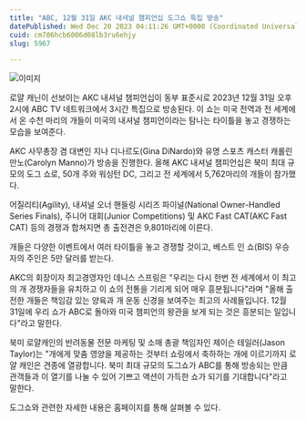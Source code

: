 ```yaml
---
title: "ABC, 12월 31일 AKC 내셔널 챔피언십 도그쇼 특집 방송"
datePublished: Wed Dec 20 2023 04:11:26 GMT+0000 (Coordinated Universal Time)
cuid: cm706hcb6006d08lb3ru6ehjy
slug: 5967

---
```



![이미지](https://cdn.hashnode.com/res/hashnode/image/upload/v1739259971686/8a83518a-0a21-4110-95e3-4875d8ec67dd.jpeg)

로얄 캐닌이 선보이는 AKC 내셔널 챔피언십이 동부 표준시로 2023년 12월 31일 오후 2시에 ABC TV 네트워크에서 3시간 특집으로 방송된다. 이 쇼는 미국 전역과 전 세계에서 온 수천 마리의 개들이 미국의 내셔널 챔피언이라는 탐나는 타이틀을 놓고 경쟁하는 모습을 보여준다.

AKC 사무총장 겸 대변인 지나 디나르도(Gina DiNardo)와 유명 스포츠 캐스터 캐롤린 만노(Carolyn Manno)가 방송을 진행한다. 올해 AKC 내셔널 챔피언십은 북미 최대 규모의 도그 쇼로, 50개 주와 워싱턴 DC, 그리고 전 세계에서 5,762마리의 개들이 참가했다.

어질리티(Agility), 내셔널 오너 핸들링 시리즈 파이널(National Owner-Handled Series Finals), 주니어 대회(Junior Competitions) 및 AKC Fast CAT(AKC Fast CAT) 등의 경쟁과 합쳐지면 총 출전견은 9,801마리에 이른다.

개들은 다양한 이벤트에서 여러 타이틀을 놓고 경쟁할 것이고, 베스트 인 쇼(BIS) 우승자의 주인은 5만 달러를 받는다.

AKC의 회장이자 최고경영자인 데니스 스프링은 "우리는 다시 한번 전 세계에서 이 최고의 개 경쟁자들을 유치하고 이 쇼의 전통을 기리게 되어 매우 흥분됩니다"라며 "올해 출전한 개들은 책임감 있는 양육과 개 운동 신경을 보여주는 최고의 사례들입니다. 12월 31일에 우리 쇼가 ABC로 돌아와 미국 챔피언의 왕관을 보게 되는 것은 흥분되는 일입니다"라고 말한다.

북미 로얄캐인의 반려동물 전문 마케팅 및 소매 총괄 책임자인 제이슨 테일러(Jason Taylor)는 "개에게 맞춤 영양을 제공하는 것부터 쇼링에서 축하하는 개에 이르기까지 로얄 캐인은 견종에 열광합니다. 북미 최대 규모의 도그쇼가 ABC를 통해 방송되는 만큼 관객들과 이 열기를 나눌 수 있어 기쁘고 액션이 가득한 쇼가 되기를 기대합니다"라고 말한다.

도그쇼와 관련한 자세한 내용은 홈페이지를 통해 살펴볼 수 있다.